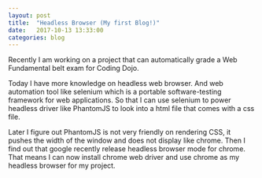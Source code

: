 ```yaml
---
layout: post
title:  "Headless Browser (My first Blog!)"
date:   2017-10-13 13:33:00
categories: blog
---
```


Recently I am working on a project that can automatically grade a Web Fundamental belt exam for Coding Dojo. 

Today I have more knowledge on headless web browser. And web automation tool like selenium which is a portable software-testing framework for web applications. So that I can use selenium to power headless driver like PhantomJS to look into a html file that comes with a css file.

Later I figure out PhantomJS is not very friendly on rendering CSS, it pushes the width of the window and does not display like chrome. Then I find out that google recently release headless browser mode for chrome. That means I can now install chrome web driver and use chrome as my headless browser for my project.